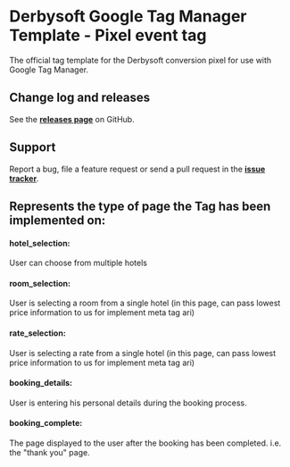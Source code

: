# Derbysoft Google Tag Manager Template - Pixel event tag

The official tag template for the Derbysoft conversion pixel for use with Google Tag Manager.

## Change log and releases

See the [**releases page**](https://github.com/derbysoft/derbysoft-gtm-template/releases) on GitHub.

## Support

Report a bug, file a feature request or send a pull request in the [**issue tracker**](https://github.com/derbysoft/derbysoft-gtm-template/issues).

## Represents the type of page the Tag has been implemented on:
#### hotel_selection: 
User can choose from multiple hotels

#### room_selection:
User is selecting a room from a single hotel (in this page, can pass lowest price information to us for implement meta tag ari) 

#### rate_selection:
User is selecting a rate from a single hotel (in this page, can pass lowest price information to us for implement meta tag ari)

#### booking_details: 
User is entering his personal details during the booking process.

#### booking_complete:
The page displayed to the user after the booking has been completed. i.e. the "thank you" page.